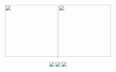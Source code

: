 <div align="center">
  <a href="https://github.com/isachlopes">
  <img height="170em" src="https://github-readme-stats.vercel.app/api?username=isachlopes&show_icons=true&theme=dark&include_all_commits=true&count_private=true"/>
  <img height="170em" src="https://github-readme-stats.vercel.app/api/top-langs/?username=isachlopes&layout=compact&langs_count=7&theme=dark"/>
</div>

<div align="center">   
  
  <a href="https://instagram.com/isachlopes" target="_blank"><img src="https://img.shields.io/badge/-Instagram-%23E4405F?style=for-the-badge&logo=instagram&logoColor=white" target="_blank"></a>
  <a href = "mailto:isachlopes.com"><img src="https://img.shields.io/badge/Microsoft_Outlook-0078D4?style=for-the-badge&logo=microsoft-outlook&logoColor=white" target="_blank"></a>
  <a href="https://www.linkedin.com/in/isachlopes/" target="_blank"><img src="https://img.shields.io/badge/-LinkedIn-%230077B5?style=for-the-badge&logo=linkedin&logoColor=white" target="_blank"></a> 
</div>
